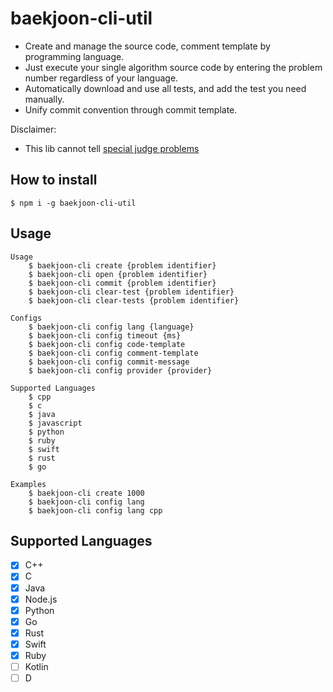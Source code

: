 # baekjoon-cli-util

* Create and manage the source code, comment template by programming language.
* Just execute your single algorithm source code by entering the problem number regardless of your language.
* Automatically download and use all tests, and add the test you need manually.
* Unify commit convention through commit template.

Disclaimer:

* This lib cannot tell [special judge problems](https://help.acmicpc.net/judge/info)

## How to install

```
$ npm i -g baekjoon-cli-util
```

## Usage

```
Usage
	$ baekjoon-cli create {problem identifier}
	$ baekjoon-cli open {problem identifier}
	$ baekjoon-cli commit {problem identifier}
	$ baekjoon-cli clear-test {problem identifier}
	$ baekjoon-cli clear-tests {problem identifier}

Configs
	$ baekjoon-cli config lang {language}
	$ baekjoon-cli config timeout {ms}
	$ baekjoon-cli config code-template
	$ baekjoon-cli config comment-template
	$ baekjoon-cli config commit-message
	$ baekjoon-cli config provider {provider}

Supported Languages
	$ cpp
	$ c
	$ java
	$ javascript
	$ python
	$ ruby
	$ swift
	$ rust
	$ go

Examples
	$ baekjoon-cli create 1000
	$ baekjoon-cli config lang
	$ baekjoon-cli config lang cpp
```

## Supported Languages

- [x] C++
- [x] C
- [x] Java
- [x] Node.js
- [x] Python
- [x] Go
- [x] Rust
- [x] Swift
- [x] Ruby
- [ ] Kotlin
- [ ] D